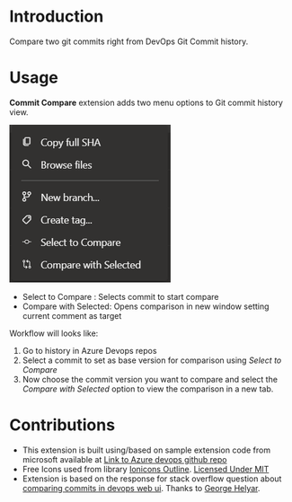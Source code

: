 # Introduction
Compare two git commits right from DevOps Git Commit history.

# Usage

**Commit Compare** extension adds two menu options to Git commit history view.

![Azure Devops Repos commit item menu](static/commit-history-menu.png)

- Select to Compare : Selects commit to start compare
- Compare with Selected: Opens comparison in new window setting current comment as target

Workflow will looks like:
1. Go to history in Azure Devops repos
2. Select a commit to set as base version for comparison using *Select to Compare*
3. Now choose the commit version you want to compare and select the *Compare with Selected* option to view the comparison in a new tab.

# Contributions
- This extension is built using/based on sample extension code from microsoft available at [Link to Azure devops github repo](https://github.com/microsoft/azure-devops-extension-sample)
- Free Icons used from library [Ionicons Outline](https://www.iconbolt.com/iconsets/ionicons-outline). [Licensed Under MIT ](https://opensource.org/license/MIT)
- Extension is based on the response for stack overflow question about [comparing commits in devops web ui](https://stackoverflow.com/questions/59533905/azure-devops-compare-two-commits-right-in-the-web-ui/60229869#60229869). Thanks to [George Helyar](https://stackoverflow.com/users/2486830/george-helyar).